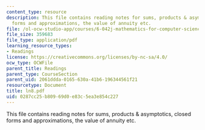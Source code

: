 ```yaml
---
content_type: resource
description: This file contains reading notes for sums, products & asymptotics, closed
  forms and approximations, the value of annuity etc.
file: /ol-ocw-studio-app/courses/6-042j-mathematics-for-computer-science-fall-2005/0287cc25b80969d0e83c5ea3e854c227_ln8.pdf
file_size: 359683
file_type: application/pdf
learning_resource_types:
- Readings
license: https://creativecommons.org/licenses/by-nc-sa/4.0/
ocw_type: OCWFile
parent_title: Readings
parent_type: CourseSection
parent_uid: 2061ddda-0165-630a-41b6-196344561f21
resourcetype: Document
title: ln8.pdf
uid: 0287cc25-b809-69d0-e83c-5ea3e854c227
---
```

This file contains reading notes for sums, products & asymptotics, closed forms and approximations, the value of annuity etc.
